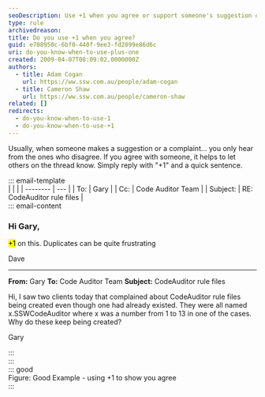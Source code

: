 ```yaml
---
seoDescription: Use +1 when you agree or support someone's suggestion or idea on a thread to show your endorsement and encourage others to do the same.
type: rule
archivedreason:
title: Do you use +1 when you agree?
guid: e708950c-6bf0-440f-9ee3-fd2099e86d6c
uri: do-you-know-when-to-use-plus-one
created: 2009-04-07T08:09:02.0000000Z
authors:
  - title: Adam Cogan
    url: https://ww.ssw.com.au/people/adam-cogan
  - title: Cameron Shaw
    url: https://ww.ssw.com.au/people/cameron-shaw
related: []
redirects:
  - do-you-know-when-to-use-1
  - do-you-know-when-to-use-+1
---
```


Usually, when someone makes a suggestion or a complaint... you only hear from the ones who disagree. If you agree with someone, it helps to let others on the thread know. Simply reply with "+1" and a quick sentence.

<!--endintro-->

::: email-template  
| | |
| -------- | --- |
| To: | Gary |
| Cc: | Code Auditor Team |
| Subject: | RE: CodeAuditor rule files |  
::: email-content

### Hi Gary,

<mark>+1</mark> on this. Duplicates can be quite frustrating

Dave

---

**From:** Gary
**To:** Code Auditor Team
**Subject:** CodeAuditor rule files

Hi, I saw two clients today that complained about CodeAuditor rule files being created even though one had already existed. They were all named x.SSWCodeAuditor where x was a number from 1 to 13 in one of the cases. Why do these keep being created?

Gary

:::  
:::  
::: good  
Figure: Good Example - using +1 to show you agree  
:::
